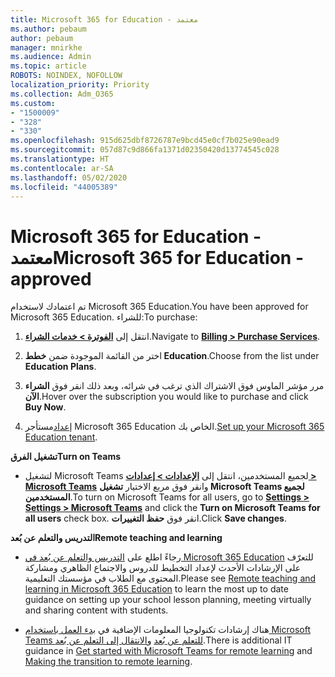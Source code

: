 ```yaml
---
title: Microsoft 365 for Education - معتمد
ms.author: pebaum
author: pebaum
manager: mnirkhe
ms.audience: Admin
ms.topic: article
ROBOTS: NOINDEX, NOFOLLOW
localization_priority: Priority
ms.collection: Adm_O365
ms.custom:
- "1500009"
- "328"
- "330"
ms.openlocfilehash: 915d625dbf8726787e9bcd45e0cf7b025e90ead9
ms.sourcegitcommit: 057d87c9d866fa1371d02350420d13774545c028
ms.translationtype: HT
ms.contentlocale: ar-SA
ms.lasthandoff: 05/02/2020
ms.locfileid: "44005389"
---
```

# <a name="microsoft-365-for-education---approved"></a><span data-ttu-id="275ed-102">Microsoft 365 for Education - معتمد</span><span class="sxs-lookup"><span data-stu-id="275ed-102">Microsoft 365 for Education - approved</span></span>

<span data-ttu-id="275ed-103">تم اعتمادك لاستخدام Microsoft 365 Education.</span><span class="sxs-lookup"><span data-stu-id="275ed-103">You have been approved for Microsoft 365 Education.</span></span>  <span data-ttu-id="275ed-104">للشراء:</span><span class="sxs-lookup"><span data-stu-id="275ed-104">To purchase:</span></span>

1. <span data-ttu-id="275ed-105">انتقل إلى **[الفوترة > خدمات الشراء](https://portal.office.com/AdminPortal/Home#/catalog)**.</span><span class="sxs-lookup"><span data-stu-id="275ed-105">Navigate to **[Billing > Purchase Services](https://portal.office.com/AdminPortal/Home#/catalog)**.</span></span>

2. <span data-ttu-id="275ed-106">اختر من القائمة الموجودة ضمن **خطط Education‏**.</span><span class="sxs-lookup"><span data-stu-id="275ed-106">Choose from the list under **Education Plans**.</span></span>

3. <span data-ttu-id="275ed-107">مرر مؤشر الماوس فوق الاشتراك الذي ترغب في شرائه، وبعد ذلك انقر فوق **الشراء الآن**.</span><span class="sxs-lookup"><span data-stu-id="275ed-107">Hover over the subscription you would like to purchase and click **Buy Now**.</span></span>

4. <span data-ttu-id="275ed-108">[إعداد](https://docs.microsoft.com/microsoft-365/education/intune-edu-trial/set-up-office365-edu-tenant)مستأجر Microsoft 365 Education الخاص بك.</span><span class="sxs-lookup"><span data-stu-id="275ed-108">[Set up your Microsoft 365 Education tenant](https://docs.microsoft.com/microsoft-365/education/intune-edu-trial/set-up-office365-edu-tenant).</span></span>

<span data-ttu-id="275ed-109">**تشغيل الفرق**</span><span class="sxs-lookup"><span data-stu-id="275ed-109">**Turn on Teams**</span></span>

- <span data-ttu-id="275ed-110">لتشغيل Microsoft Teams لجميع المستخدمين، انتقل إلى **[الإعدادات > إعدادات > Microsoft Teams](https://admin.microsoft.com/Adminportal/Home#/SettingsMultiPivot/:/Settings/L1/SkypeTeams)** وانقر فوق مربع الاختيار **تشغيل Microsoft Teams لجميع المستخدمين**.</span><span class="sxs-lookup"><span data-stu-id="275ed-110">To turn on Microsoft Teams for all users, go to **[Settings > Settings > Microsoft Teams](https://admin.microsoft.com/Adminportal/Home#/SettingsMultiPivot/:/Settings/L1/SkypeTeams)** and click the **Turn on Microsoft Teams for all users** check box.</span></span>  <span data-ttu-id="275ed-111">انقر فوق **حفظ التغييرات**.</span><span class="sxs-lookup"><span data-stu-id="275ed-111">Click **Save changes**.</span></span>

<span data-ttu-id="275ed-112">**التدريس والتعلم عن بُعد**</span><span class="sxs-lookup"><span data-stu-id="275ed-112">**Remote teaching and learning**</span></span>

- <span data-ttu-id="275ed-113">رجاءً اطلع على [التدريس والتعلم عن بُعد في Microsoft 365 Education](https://support.office.com/article/remote-teaching-and-learning-in-office-365-education-f651ccae-7b65-478b-8366-51bb884025c4) للتعرّف على الإرشادات الأحدث لإعداد التخطيط للدروس والاجتماع الظاهري ومشاركة المحتوى مع الطلاب في مؤسستك التعليمية.</span><span class="sxs-lookup"><span data-stu-id="275ed-113">Please see [Remote teaching and learning in Microsoft 365 Education](https://support.office.com/article/remote-teaching-and-learning-in-office-365-education-f651ccae-7b65-478b-8366-51bb884025c4) to learn the most up to date guidance on setting up your school lesson planning, meeting virtually and sharing content with students.</span></span>

- <span data-ttu-id="275ed-114">هناك إرشادات تكنولوجيا المعلومات الإضافية في [بدء العمل باستخدام Microsoft Teams للتعلم عن بُعد](https://docs.microsoft.com/MicrosoftTeams/remote-learning-edu) و[الانتقال إلى التعلم عن بُعد](https://www.microsoft.com/education/remote-learning).</span><span class="sxs-lookup"><span data-stu-id="275ed-114">There is additional IT guidance in [Get started with Microsoft Teams for remote learning](https://docs.microsoft.com/MicrosoftTeams/remote-learning-edu) and [Making the transition to remote learning](https://www.microsoft.com/education/remote-learning).</span></span>
